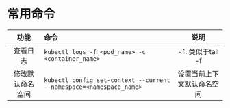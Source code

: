 # 常用命令
|功能|命令|说明|
|:---:|:---|:---:|
|查看日志|```kubectl logs -f <pod_name> -c <container_name>```|```-f```: 类似于tail -f|
|修改默认命名空间|```kubectl config set-context --current --namespace=<namespace_name>```|设置当前上下文默认命名空间|
